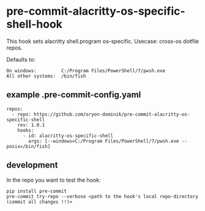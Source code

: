 # pre-commit-alacritty-os-specific-shell-hook

This hook sets alacritty shell.program os-specific. Usecase: cross-os dotfile repos.

Defaults to:

    On windows:         C:/Program Files/PowerShell/7/pwsh.exe
    All other systems:  /bin/fish


## example .pre-commit-config.yaml

    repos:
      - repo: https://github.com/oryon-dominik/pre-commit-alacritty-os-specific-shell
        rev: 1.0.1
        hooks:
          - id: alacritty-os-specific-shell
            args: [--windows=C:/Program Files/PowerShell/7/pwsh.exe --posix=/bin/fish]



## development

In the repo you want to test the hook:

    pip install pre-commit
    pre-commit try-repo --verbose <path to the hook's local repo-directory (commit all changes !!)>
